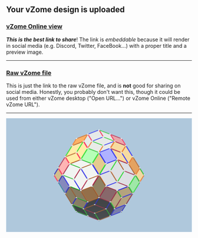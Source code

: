 ## Your vZome design is uploaded

### [vZome Online view][embed]

***This is the best link to share***!  The link is *embeddable* because it will render in social media (e.g. Discord, Twitter, FaceBook...) with a proper title and a preview image.

---

### [Raw vZome file][raw]

This is just the link to the raw vZome file, and is **not** good for
sharing on social media.
Honestly, you probably don't want this, though it could be used from either
vZome desktop ("Open URL...") or vZome Online ("Remote vZome URL").

---

![Image](<4- cube zonohedron.png>)


[embed]: <https://vzome.com/app/embed.py?url=https://raw.githubusercontent.com/John-Kostick/vzome-sharing/main/2021/10/28/09-12-55-4-%2Bcube%2Bzonohedron/4-+cube+zonohedron.vZome>
[raw]: <https://raw.githubusercontent.com/John-Kostick/vzome-sharing/main/2021/10/28/09-12-55-4-+cube+zonohedron/4- cube zonohedron.vZome>
